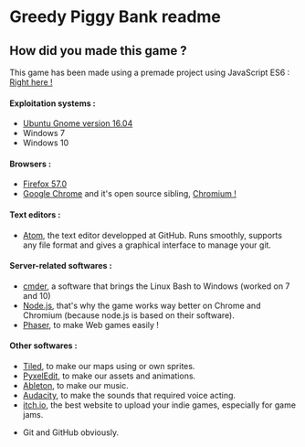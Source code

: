 # Greedy Piggy Bank readme

## How did you made this game ?
This game has been made using a premade project using JavaScript ES6 : [Right here !](https://github.com/lean/phaser-es6-webpack)

#### Exploitation systems :
* [Ubuntu Gnome version 16.04](https://ubuntugnome.org/)
* Windows 7
* Windows 10

#### Browsers :
* [Firefox 57.0](https://www.mozilla.org/en-US/firefox/)
* [Google Chrome](www.google.fr/chrome) and it's open source sibling, [Chromium !](https://www.chromium.org/)

#### Text editors :
* [Atom](http://atom.io), the text editor developped at GitHub. Runs smoothly, supports any file format and gives a graphical interface to manage your git.

#### Server-related softwares :
* [cmder](http://cmder.net/), a software that brings the Linux Bash to Windows (worked on 7 and 10)
* [Node.js](https://nodejs.org/en/), that's why the game works way better on Chrome and Chromium (because node.js is based on their software).
* [Phaser](https://phaser.io/), to make Web games easily !

#### Other softwares :
* [Tiled](http://www.mapeditor.org/), to make our maps using or own sprites.
* [PyxelEdit](http://pyxeledit.com/), to make our assets and animations.
* [Ableton](https://www.ableton.com/), to make our music.
* [Audacity](http://www.audacityteam.org/download/), to make the sounds that required voice acting.
* [itch.io](http://www.itch.io), the best website to upload your indie games, especially for game jams.

+ Git and GitHub obviously.
